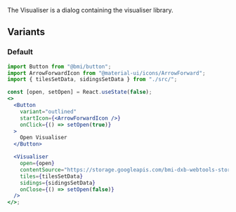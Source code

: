 The Visualiser is a dialog containing the visualiser library.

## Variants

### Default

```jsx
import Button from "@bmi/button";
import ArrowForwardIcon from "@material-ui/icons/ArrowForward";
import { tilesSetData, sidingsSetData } from "./src/";

const [open, setOpen] = React.useState(false);
<>
  <Button
    variant="outlined"
    startIcon={<ArrowForwardIcon />}
    onClick={() => setOpen(true)}
  >
    Open Visualiser
  </Button>

  <Visualiser
    open={open}
    contentSource="https://storage.googleapis.com/bmi-dxb-webtools-storage-dev"
    tiles={tilesSetData}
    sidings={sidingsSetData}
    onClose={() => setOpen(false)}
  />
</>;
```

